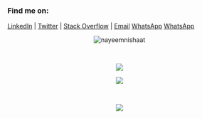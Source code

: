 <h3 align="left">Find me on:</h3>
<p align="left">
  <a href="https://www.linkedin.com/in/nayeemnishaat/">LinkedIn</a> | 
 <!-- <a href="https://www.fiverr.com/nayeemnishaat">Fiverr</a> | -->
  <a href="https://twitter.com/nayeemNishaat">Twitter</a> | 
  <a href="https://stackoverflow.com/users/17816883/labyrinth">Stack Overflow</a> | 
  <a href="mailto:nayeemnishaat@gmail.com">Email</a>
  <a href="tel:+8801849432850">WhatsApp</a>
  <a href="https://api.whatsapp.com/send?phone=+8801849432850" target="_blank">WhatsApp</a>
</p>

<!-- <h3> My Websites:</h3>
  <a href="laby.ninja">ChatX</a> | 
  <a href="natours-lby.herokuapp.com">Natours</a>
<br/>
<br/> -->

<p align="center"><img align="center" src="https://github-readme-streak-stats.herokuapp.com?user=nayeemnishaat&theme=dark&hide_border=true)](https://git.io/streak-stats" alt="nayeemnishaat" /></p>
<br/>

<p align="center">
<img align="center" src="https://github-readme-stats.vercel.app/api?username=nayeemnishaat&show_icons=true&theme=radical&count_private=true"/>
</p>

<p align="center">
<img src="https://github-readme-stats.vercel.app/api/top-langs/?username=nayeemnishaat&langs_count=10"/>
</p>

<br/>
<!-- <br/>
<a href="https://github.com/nayeemnishaat"><img alt="Activity Graph" src="https://github-readme-activity-graph.cyclic.app/graph?username=nayeemnishaat&theme=react-dark&hide_border=true&hide_title=true" /></a>
<br/> -->
  
<p align="center"><img src="https://komarev.com/ghpvc/?username=nayeemnishaat"/></p>
